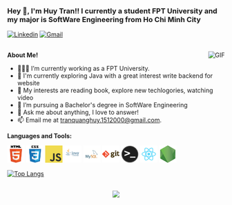 
<h3 title="hehehe"> Hey 👋, I'm Huy Tran!! I currently a student FPT University and my major is SoftWare Engineering from Ho Chi Minh City</h3>


[![Linkedin](https://img.shields.io/badge/-LinkedIn-blue?style=flat&logo=Linkedin&logoColor=white)](https://www.linkedin.com/in/quang-huy-234ba81a0/)
[![Gmail](https://img.shields.io/badge/-Gmail-c14438?style=flat&logo=Gmail&logoColor=white)](mailto:tranquanghuy.1512000@gmail.com)
<br>
<br>


  <img align="right" alt="GIF" src="https://i.pinimg.com/originals/e4/26/70/e426702edf874b181aced1e2fa5c6cde.gif" />

**About Me!**

- 👨🏽‍💻 I’m currently working as a FPT University.
- 🌱 I'm currently exploring Java with a great interest write backend for website
- 🤔 My interests are reading book, explore new techlogories, watching video 
- 💼 I’m pursuing a Bachelor's degree in SoftWare Engineering
- 💬 Ask me about anything, I love to answer!
- 📫 Email me at [tranquanghuy.1512000@gmail.com](tranquanghuy.1512000@gmail.com).


**Languages and Tools:**  

<code><img height="40" src="https://raw.githubusercontent.com/github/explore/80688e429a7d4ef2fca1e82350fe8e3517d3494d/topics/html/html.png"></code>
<code><img height="40" src="https://raw.githubusercontent.com/github/explore/80688e429a7d4ef2fca1e82350fe8e3517d3494d/topics/css/css.png"></code>
<code><img height="40" src="https://raw.githubusercontent.com/github/explore/80688e429a7d4ef2fca1e82350fe8e3517d3494d/topics/javascript/javascript.png"></code>
<code><img height="40" src="https://raw.githubusercontent.com/github/explore/80688e429a7d4ef2fca1e82350fe8e3517d3494d/topics/java/java.png"></code>
<code><img height="40" src="https://raw.githubusercontent.com/github/explore/80688e429a7d4ef2fca1e82350fe8e3517d3494d/topics/mysql/mysql.png"></code>
<code><img height="40" src="https://raw.githubusercontent.com/github/explore/80688e429a7d4ef2fca1e82350fe8e3517d3494d/topics/git/git.png"></code>
<code><img height="40" src="https://raw.githubusercontent.com/github/explore/80688e429a7d4ef2fca1e82350fe8e3517d3494d/topics/terminal/terminal.png"></code>
<code><img height="40" src="https://raw.githubusercontent.com/github/explore/80688e429a7d4ef2fca1e82350fe8e3517d3494d/topics/react/react.png"></code>
<code><img height="40" src="https://raw.githubusercontent.com/github/explore/80688e429a7d4ef2fca1e82350fe8e3517d3494d/topics/nodejs/nodejs.png"></code>
<br>

[![Top Langs](https://github-readme-stats.vercel.app/api/top-langs/?username=rutikwankhade&layout=compact)](https://github.com/anuraghazra/github-readme-stats)

<p align="center">
   <br/>
  <img src="https://media.giphy.com/media/jpVnC65DmYeyRL4LHS/giphy.gif" width="20%">
</p>

